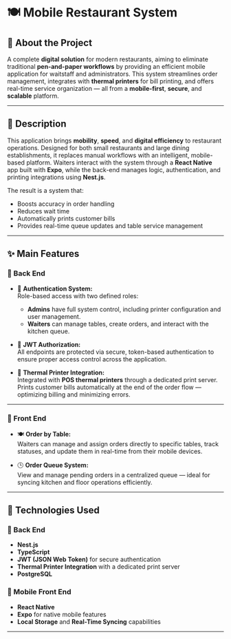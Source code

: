 # 🍽️ Mobile Restaurant System

## 📌 About the Project

A complete **digital solution** for modern restaurants, aiming to eliminate traditional **pen-and-paper workflows** by providing an efficient mobile application for waitstaff and administrators. This system streamlines order management, integrates with **thermal printers** for bill printing, and offers real-time service organization — all from a **mobile-first**, **secure**, and **scalable** platform.

---

## 📖 Description

This application brings **mobility**, **speed**, and **digital efficiency** to restaurant operations. Designed for both small restaurants and large dining establishments, it replaces manual workflows with an intelligent, mobile-based platform. Waiters interact with the system through a **React Native** app built with **Expo**, while the back-end manages logic, authentication, and printing integrations using **Nest.js**.

The result is a system that:  
- Boosts accuracy in order handling  
- Reduces wait time  
- Automatically prints customer bills  
- Provides real-time queue updates and table service management

---

## ✨ Main Features

### 🔧 Back End

- 🔐 **Authentication System:**  
  Role-based access with two defined roles:  
  - **Admins** have full system control, including printer configuration and user management.  
  - **Waiters** can manage tables, create orders, and interact with the kitchen queue.

- 🔑 **JWT Authorization:**  
  All endpoints are protected via secure, token-based authentication to ensure proper access control across the application.

- 🧾 **Thermal Printer Integration:**  
  Integrated with **POS thermal printers** through a dedicated print server.  
  Prints customer bills automatically at the end of the order flow — optimizing billing and minimizing errors.

---

### 📱 Front End

- 🍽️ **Order by Table:**  
  Waiters can manage and assign orders directly to specific tables, track statuses, and update them in real-time from their mobile devices.

- 🕒 **Order Queue System:**  
  View and manage pending orders in a centralized queue — ideal for syncing kitchen and floor operations efficiently.

---

## 🧪 Technologies Used

### 🔧 Back End
- **Nest.js**
- **TypeScript**
- **JWT (JSON Web Token)** for secure authentication
- **Thermal Printer Integration** with a dedicated print server
- **PostgreSQL**

### 📱 Mobile Front End
- **React Native**
- **Expo** for native mobile features
- **Local Storage** and **Real-Time Syncing** capabilities

---
